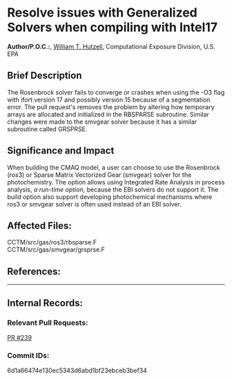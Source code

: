 # Resolve issues with Generalized Solvers when compiling with Intel17

**Author/P.O.C.:**, [William T. Hutzell](mailto:hutzell.bill@epa.gov), Computational Exposure Division, U.S. EPA  

## Brief Description

The Rosenbrock solver fails to converge or crashes when using the -O3 flag with ifort version 17 and possibly version 15 because of a segmentation error. The pull request's removes the problem by altering how temporary arrays are allocated and initialized in the RBSPARSE subroutine. Similar changes were made to the smvgear solver because it has a similar subroutine called GRSPRSE.

## Significance and Impact

When building the CMAQ model, a user can choose to use the Rosenbrock (ros3) or Sparse Matrix Vectorized Gear (smvgear) solver for the photochemistry. The option allows using Integrated Rate Analysis in process analysis, _a run-time option,_ because the EBI solvers do not support it. The build option also support developing photochemical mechanisms where ros3 or smvgear solver is often used instead of an EBI solver.

## Affected Files:

CCTM/src/gas/ros3/rbsparse.F  
CCTM/src/gas/smvgear/grsprse.F  

## References:    

-----
## Internal Records:


### Relevant Pull Requests:
  [PR #239](https://github.com/USEPA/CMAQ_Dev/pull/239)  

### Commit IDs:

6d1a66474e130ec5343d6abd1bf23ebceb3bef34  

